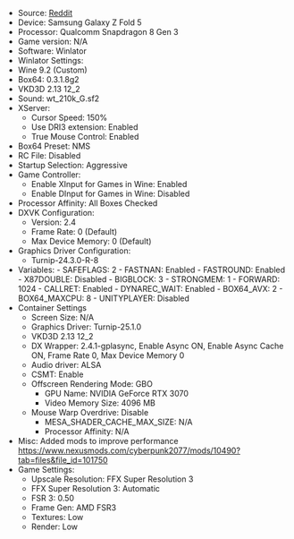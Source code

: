 - Source: [Reddit](https://www.reddit.com/r/winlator/comments/1g9oiof/no_mans_sky/)
- Device: Samsung Galaxy Z Fold 5
- Processor: Qualcomm Snapdragon 8 Gen 3
- Game version: N/A
- Software: Winlator
- Winlator Settings:
- Wine 9.2 (Custom)
- Box64: 0.3.1.8g2
- VKD3D 2.13 12_2
- Sound: wt_210k_G.sf2
- XServer:
    - Cursor Speed: 150%
    - Use DRI3 extension: Enabled
    - True Mouse Control: Enabled
- Box64 Preset: NMS
- RC File: Disabled
- Startup Selection: Aggressive
- Game Controller:
  - Enable XInput for Games in Wine: Enabled
  - Enable DInput for Games in Wine: Disabled
- Processor Affinity: All Boxes Checked
- DXVK Configuration:
  - Version: 2.4
  - Frame Rate: 0 (Default)
  - Max Device Memory: 0 (Default)
- Graphics Driver Configuration:
  - Turnip-24.3.0-R-8 
- Variables:
	  - SAFEFLAGS: 2
	  - FASTNAN: Enabled
	  - FASTROUND: Enabled
	  - X87DOUBLE: Disabled
	  - BIGBLOCK: 3
	  - STRONGMEM: 1
	  - FORWARD: 1024
	  - CALLRET: Enabled
	  - DYNAREC_WAIT: Enabled
	  - BOX64_AVX: 2
	  - BOX64_MAXCPU: 8
	  - UNITYPLAYER: Disabled
- Container Settings
	- Screen Size: N/A
	- Graphics Driver: Turnip-25.1.0
	- VKD3D 2.13 12_2
	- DX Wrapper: 2.4.1-gplasync, Enable Async ON, Enable Async Cache ON, Frame Rate 0, Max Device Memory 0
	- Audio driver: ALSA
  - CSMT: Enable
  - Offscreen Rendering Mode: GBO
	- GPU Name: NVIDIA GeForce RTX 3070
	- Video Memory Size: 4096 MB
  - Mouse Warp Overdrive: Disable
	- MESA_SHADER_CACHE_MAX_SIZE: N/A
	- Processor Affinity: N/A
- Misc: Added mods to improve performance https://www.nexusmods.com/cyberpunk2077/mods/10490?tab=files&file_id=101750
- Game Settings: 
	- Upscale Resolution: FFX Super Resolution 3
	- FFX Super Resolution 3: Automatic
	- FSR 3: 0.50
	- Frame Gen: AMD FSR3
	- Textures: Low
	- Render: Low

